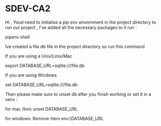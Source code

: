 # SDEV-CA2

Hi , Youd need to  initialise a pip env envornment in the project directory to run our project , I've added all the necessary packages to it run :

pipenv shell


Ive created a file.db file in the project directory so run this command 

If you are using a Unix/Linix/Mac

export DATABASE_URL=sqlite:///file.db   


If you are using Windows 

set DATABASE_URL=sqlite:///file.db


Then please make sure to unset db after you finish working or set it in a venv :

for mac /linix 
unset DATABASE_URL

for windows:
Remove-Item env:\DATABASE_URL